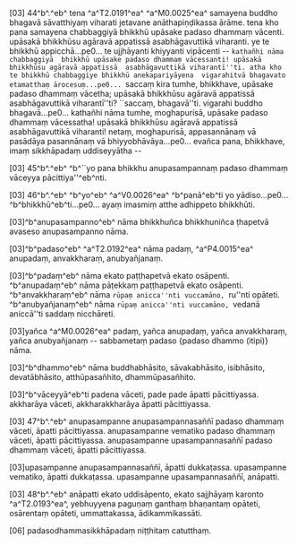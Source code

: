 [03] 44^b^.^eb^ tena ^a^T2.0191^ea^ ^a^M0.0025^ea^ samayena buddho bhagavā sāvatthiyaṃ viharati jetavane anāthapiṇḍikassa  ārāme. tena kho pana samayena chabbaggiyā bhikkhū upāsake padaso dhammaṃ vācenti.  upāsakā bhikkhūsu agāravā appatissā asabhāgavuttikā viharanti. ye te bhikkhū  appicchā...pe0... te ujjhāyanti khiyyanti vipācenti -- ``kathañhi nāma chabbaggiyā  bhikkhū upāsake padaso dhammaṃ vācessanti! upāsakā bhikkhūsu agāravā appatissā  asabhāgavuttikā viharantī''ti. atha kho te bhikkhū chabbaggiye bhikkhū anekapariyāyena  vigarahitvā bhagavato etamatthaṃ ārocesuṃ...pe0... ``saccaṃ kira tumhe, bhikkhave,  upāsake padaso dhammaṃ vācetha; upāsakā bhikkhūsu agāravā appatissā asabhāgavuttikā  viharantī''ti? ``saccaṃ, bhagavā''ti. vigarahi buddho bhagavā...pe0... kathañhi  nāma tumhe, moghapurisā, upāsake padaso dhammaṃ vācessatha! upāsakā bhikkhūsu  agāravā appatissā asabhāgavuttikā viharanti! netaṃ, moghapurisā, appasannānaṃ  vā pasādāya pasannānaṃ vā bhiyyobhāvāya...pe0... evañca pana, bhikkhave, imaṃ sikkhāpadaṃ  uddiseyyātha --

[03] 45^b^.^eb^ ^b^``yo pana bhikkhu anupasampannaṃ padaso dhammaṃ vāceyya pācittiya''^eb^nti.

[03] 46^b^.^eb^ ^b^yo^eb^ ^a^V0.0026^ea^ ^b^panā^eb^ti yo yādiso...pe0... ^b^bhikkhū^eb^ti...pe0... ayaṃ imasmiṃ atthe  adhippeto bhikkhūti.

[03]^b^anupasampanno^eb^ nāma bhikkhuñca bhikkhuniñca ṭhapetvā avaseso anupasampanno nāma.

[03]^b^padaso^eb^ ^a^T2.0192^ea^ nāma padaṃ, ^a^P4.0015^ea^ anupadaṃ, anvakkharaṃ, anubyañjanaṃ.

[03]^b^padaṃ^eb^ nāma ekato paṭṭhapetvā ekato osāpenti. ^b^anupadaṃ^eb^ nāma pāṭekkaṃ paṭṭhapetvā  ekato osāpenti. ^b^anvakkharaṃ^eb^ nāma ``rūpaṃ anicca''nti vuccamāno, ``ru''nti  opāteti. ^b^anubyañjanaṃ^eb^ nāma ``rūpaṃ anicca''nti vuccamāno, ``vedanā  aniccā''ti saddaṃ nicchāreti.

[03]yañca ^a^M0.0026^ea^ padaṃ, yañca anupadaṃ, yañca anvakkharaṃ, yañca anubyañjanaṃ -- sabbametaṃ  padaso {padaso dhammo (itipi)} nāma.

[03]^b^dhammo^eb^ nāma buddhabhāsito, sāvakabhāsito, isibhāsito, devatābhāsito, atthūpasañhito,  dhammūpasañhito.

[03]^b^vāceyyā^eb^ti padena vāceti, pade pade āpatti pācittiyassa. akkharāya vāceti,  akkharakkharāya āpatti pācittiyassa.

[03] 47^b^.^eb^ anupasampanne anupasampannasaññī padaso dhammaṃ vāceti, āpatti pācittiyassa.  anupasampanne vematiko padaso dhammaṃ vāceti, āpatti pācittiyassa. anupasampanne  upasampannasaññī padaso dhammaṃ vāceti, āpatti pācittiyassa.

[03]upasampanne anupasampannasaññī, āpatti dukkaṭassa. upasampanne vematiko, āpatti dukkaṭassa.  upasampanne upasampannasaññī, anāpatti.

[03] 48^b^.^eb^ anāpatti ekato uddisāpento, ekato sajjhāyaṃ karonto   ^a^T2.0193^ea^, yebhuyyena paguṇaṃ  ganthaṃ bhaṇantaṃ opāteti, osārentaṃ opāteti, ummattakassa, ādikammikassāti.

[06] padasodhammasikkhāpadaṃ niṭṭhitaṃ catutthaṃ.